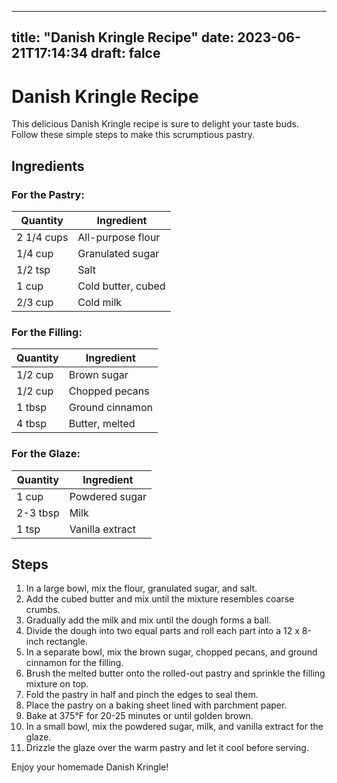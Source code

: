
---
title: "Danish Kringle Recipe"
date: 2023-06-21T17:14:34
draft: falce
---

# Danish Kringle Recipe

This delicious Danish Kringle recipe is sure to delight your taste buds. Follow these simple steps to make this scrumptious pastry.

## Ingredients

### For the Pastry:
| Quantity | Ingredient |
| -------- | ---------- |
| 2 1/4 cups | All-purpose flour |
| 1/4 cup | Granulated sugar |
| 1/2 tsp | Salt |
| 1 cup | Cold butter, cubed |
| 2/3 cup | Cold milk |

### For the Filling:
| Quantity | Ingredient |
| -------- | ---------- |
| 1/2 cup | Brown sugar |
| 1/2 cup | Chopped pecans |
| 1 tbsp | Ground cinnamon |
| 4 tbsp | Butter, melted |

### For the Glaze:
| Quantity | Ingredient |
| -------- | ---------- |
| 1 cup | Powdered sugar |
| 2-3 tbsp | Milk |
| 1 tsp | Vanilla extract |

## Steps

1. In a large bowl, mix the flour, granulated sugar, and salt.
2. Add the cubed butter and mix until the mixture resembles coarse crumbs.
3. Gradually add the milk and mix until the dough forms a ball.
4. Divide the dough into two equal parts and roll each part into a 12 x 8-inch rectangle.
5. In a separate bowl, mix the brown sugar, chopped pecans, and ground cinnamon for the filling.
6. Brush the melted butter onto the rolled-out pastry and sprinkle the filling mixture on top.
7. Fold the pastry in half and pinch the edges to seal them.
8. Place the pastry on a baking sheet lined with parchment paper.
9. Bake at 375°F for 20-25 minutes or until golden brown.
10. In a small bowl, mix the powdered sugar, milk, and vanilla extract for the glaze.
11. Drizzle the glaze over the warm pastry and let it cool before serving.

Enjoy your homemade Danish Kringle!
